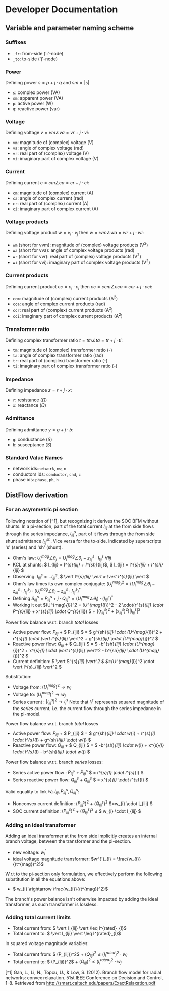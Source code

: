 # Developer Documentation

## Variable and parameter naming scheme

### Suffixes

- `_fr`: from-side ('i'-node)
- `_to`: to-side ('j'-node)

### Power

Defining power $s = p + j \cdot q$ and $sm = |s|$
- `s`: complex power (VA)
- `sm`: apparent power (VA)
- `p`: active power (W)
- `q`: reactive power (var)

### Voltage

Defining voltage $v = vm \angle va = vr + j \cdot vi$:
- `vm`: magnitude of (complex) voltage (V)
- `va`: angle of complex voltage (rad)
- `vr`: real part of (complex) voltage (V)
- `vi`: imaginary part of complex voltage (V)

### Current

Defining current $c = cm \angle ca = cr + j \cdot ci$:
- `cm`: magnitude of (complex) current (A)
- `ca`: angle of complex current (rad)
- `cr`: real part of (complex) current (A)
- `ci`: imaginary part of complex current (A)

### Voltage products

Defining voltage product $w = v_i \cdot v_j$ then
$w = wm \angle wa = wr + j\cdot wi$:
- `wm` (short for vvm): magnitude of (complex) voltage products (V$^2$)
- `wa` (short for vva): angle of complex voltage products (rad)
- `wr` (short for vvr): real part of (complex) voltage products (V$^2$)
- `wi` (short for vvi): imaginary part of complex voltage products (V$^2$)

### Current products

Defining current product $cc = c_i \cdot c_j$ then
$cc = ccm \angle cca = ccr + j\cdot cci$:
- `ccm`: magnitude of (complex) current products (A$^2$)
- `cca`: angle of complex current products (rad)
- `ccr`: real part of (complex) current products (A$^2$)
- `cci`: imaginary part of complex current products (A$^2$)

### Transformer ratio

Defining complex transformer ratio
$t = tm \angle ta = tr + j\cdot ti$:
- `tm`: magnitude of (complex) transformer ratio (-)
- `ta`: angle of complex transformer ratio (rad)
- `tr`: real part of (complex) transformer ratio (-)
- `ti`: imaginary part of complex transformer ratio (-)

### Impedance

Defining impedance
$z = r + j\cdot x$:
- `r`: resistance ($\Omega$)
- `x`: reactance ($\Omega$)

### Admittance

Defining admittance
$y = g + j\cdot b$:
- `g`: conductance ($S$)
- `b`: susceptance ($S$)


### Standard Value Names

- network ids:`network`, `nw`, `n`
- conductors ids: `conductor`, `cnd`, `c`
- phase ids: `phase`, `ph`, `h`


## DistFlow derivation

### For an asymmetric pi section
Following notation of [^1], but recognizing it derives the SOC BFM without shunts. In a pi-section, part of the total current $I_{lij}$ at the from side flows through the series impedance, $I^{s}_{lij}$, part of it flows through the from side shunt admittance $I^{sh}_{lij}$. Vice versa for the to-side. Indicated by superscripts 's' (series) and 'sh' (shunt).
- Ohm's law: $U^{mag}_{j} \angle \theta_{j} = U^{mag}_{i}\angle \theta_{i}  - z^{s}_{lij} \cdot I^{s}_{lij}$ $\forall lij$
- KCL at shunts: $ I_{lij} = I^{s}_{lij} + I^{sh}_{lij}$, $ I_{lji} = I^{s}_{lji} + I^{sh}_{lji} $
- Observing: $I^{s}_{lij} = - I^{s}_{lji}$, $ \vert I^{s}_{lij} \vert = \vert I^{s}_{lji} \vert $
- Ohm's law times its own complex conjugate: $(U^{mag}_{j})^2 = (U^{mag}_{i}\angle \theta_{i}  - z^{s}_{lij} \cdot I^{s}_{lij})\cdot (U^{mag}_{i}\angle \theta_{i}  - z^{s}_{lij} \cdot I^{s}_{lij})^*$
- Defining $S^{s}_{lij} = P^{s}_{lij} + j\cdot Q^{s}_{lij} = (U^{mag}_{i}\angle \theta_{i}) \cdot (I^{s}_{lij})^*$
- Working it out $(U^{mag}_{j})^2 = (U^{mag}_{i})^2 - 2 \cdot(r^{s}_{lij} \cdot P^{s}_{lij} + x^{s}_{lij} \cdot Q^{s}_{lij}) $ + $((r^{s}_{lij})^2 + (x^{s}_{lij})^2)\vert I^{s}_{lij} \vert^2$

Power flow balance w.r.t. branch *total* losses
- Active power flow:   $P_{lij}$ + $ P_{lji} $ = $  g^{sh}_{lij} \cdot (U^{mag}_{i})^2 + r^{s}_{l} \cdot \vert I^{s}_{lij} \vert^2 +  g^{sh}_{lji} \cdot  (U^{mag}_{j})^2 $
- Reactive power flow: $Q_{lij}$ + $ Q_{lji} $ = $ -b^{sh}_{lij} \cdot (U^{mag}_{i})^2 + x^{s}_{l} \cdot \vert I^{s}_{lij} \vert^2  - b^{sh}_{lji} \cdot  (U^{mag}_{j})^2 $
- Current definition: $ \vert S^{s}_{lij} \vert^2  $ $=(U^{mag}_{i})^2 \cdot \vert I^{s}_{lij} \vert^2 $

Substitution:
- Voltage from: $(U^{mag}_{i})^2 \rightarrow w_{i}$
- Voltage to: $(U^{mag}_{j})^2 \rightarrow w_{j}$
- Series current : $\vert I^{s}_{lij} \vert^2 \rightarrow l^{s}_{l}$
Note that $l^{s}_{l}$ represents squared magnitude of the *series* current, i.e. the current flow through the series impedance in the pi-model.

Power flow balance w.r.t. branch *total* losses
- Active power flow:   $P_{lij}$ + $ P_{lji} $ = $  g^{sh}_{lij} \cdot w_{i} + r^{s}_{l} \cdot l^{s}_{l} +  g^{sh}_{lji} \cdot  w_{j} $
- Reactive power flow: $Q_{lij}$ + $ Q_{lji} $ = $ -b^{sh}_{lij} \cdot w_{i} + x^{s}_{l} \cdot l^{s}_{l}  - b^{sh}_{lji} \cdot  w_{j} $

Power flow balance w.r.t. branch *series* losses:
- Series active power flow : $P^{s}_{lij} + P^{s}_{lji}$ $ = r^{s}_{l} \cdot l^{s}_{l} $
- Series reactive power flow: $Q^{s}_{lij} + Q^{s}_{lji}$ $ = x^{s}_{l} \cdot l^{s}_{l} $

Valid equality to link $w_{i}, l_{lij}, P^{s}_{lij}, Q^{s}_{lij}$:
- Nonconvex current definition: $(P^{s}_{lij})^2$ + $(Q^{s}_{lij})^2$  $=w_{i} \cdot l_{lij} $
- SOC current definition: $(P^{s}_{lij})^2$ + $(Q^{s}_{lij})^2$  $\leq$ $ w_{i} \cdot l_{lij} $


### Adding an ideal transformer
Adding an ideal transformer at the from side implicitly creates an internal branch voltage, between the transformer and the pi-section.
- new voltage: $w^{'}_{l}$
- ideal voltage magnitude transformer: $w^{'}_{l} = \frac{w_{i}}{(t^{mag})^2}$

W.r.t to the pi-section only formulation, we effectively perform the following substitution in all the equations above:
- $ w_{i} \rightarrow \frac{w_{i}}{(t^{mag})^2}$

The branch's power balance isn't otherwise impacted by adding the ideal transformer, as such transformer is lossless.

### Adding total current limits
- Total current from: $ \vert I_{lij} \vert \leq I^{rated}_{l}$
- Total current to: $ \vert I_{lji} \vert \leq I^{rated}_{l}$

In squared voltage magnitude variables:
- Total current from: $ (P_{lij})^2$ + $(Q_{lij})^2  \leq (I^{rated}_{l})^2 \cdot  w_{i}$
- Total current to: $ (P_{lji})^2$ + $(Q_{lji})^2  \leq (I^{rated}_{l})^2 \cdot w_{j}$




[^1] Gan, L., Li, N., Topcu, U., & Low, S. (2012). Branch flow model for radial networks: convex relaxation. 51st IEEE Conference on Decision and Control, 1–8. Retrieved from http://smart.caltech.edu/papers/ExactRelaxation.pdf
